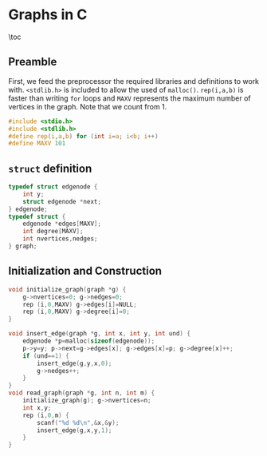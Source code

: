 # Graphs in C
\toc
## Preamble
First, we feed the preprocessor the required libraries and definitions to work with. ``<stdlib.h>``
is included to allow the used of ``malloc()``. ``rep(i,a,b)`` is faster than writing ``for`` loops
and ``MAXV`` represents the maximum number of vertices in the graph. Note that we count from 1.
```c
#include <stdio.h>
#include <stdlib.h>
#define rep(i,a,b) for (int i=a; i<b; i++)
#define MAXV 101
```
## ``struct`` definition
```c
typedef struct edgenode {
    int y;
    struct edgenode *next;
} edgenode;
typedef struct {
    edgenode *edges[MAXV];
    int degree[MAXV];
    int nvertices,nedges;
} graph;
```
## Initialization and Construction
```c
void initialize_graph(graph *g) {
    g->nvertices=0; g->nedges=0;
    rep (i,0,MAXV) g->edges[i]=NULL;
    rep (i,0,MAXV) g->degree[i]=0;
}
```

```c
void insert_edge(graph *g, int x, int y, int und) {
    edgenode *p=malloc(sizeof(edgenode));
    p->y=y; p->next=g->edges[x]; g->edges[x]=p; g->degree[x]++;
    if (und==1) {
        insert_edge(g,y,x,0);
        g->nedges++;
    }
}
void read_graph(graph *g, int n, int m) {
    initialize_graph(g); g->nvertices=n;
    int x,y;
    rep (i,0,m) {
        scanf("%d %d\n",&x,&y);
        insert_edge(g,x,y,1);
    }
}
```